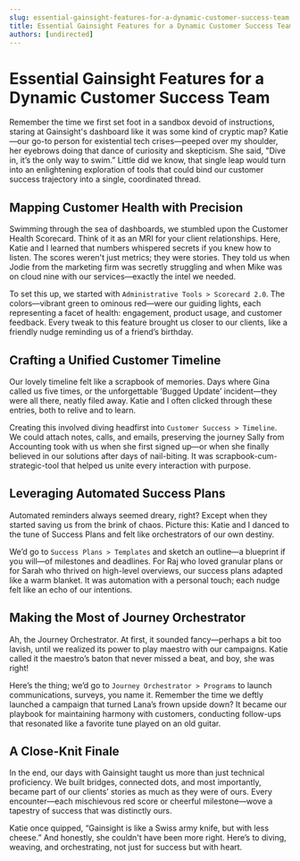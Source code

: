 ```yaml
---
slug: essential-gainsight-features-for-a-dynamic-customer-success-team
title: Essential Gainsight Features for a Dynamic Customer Success Team
authors: [undirected]
---
```


# Essential Gainsight Features for a Dynamic Customer Success Team

Remember the time we first set foot in a sandbox devoid of instructions, staring at Gainsight's dashboard like it was some kind of cryptic map? Katie—our go-to person for existential tech crises—peeped over my shoulder, her eyebrows doing that dance of curiosity and skepticism. She said, "Dive in, it’s the only way to swim.” Little did we know, that single leap would turn into an enlightening exploration of tools that could bind our customer success trajectory into a single, coordinated thread.

## Mapping Customer Health with Precision

Swimming through the sea of dashboards, we stumbled upon the Customer Health Scorecard. Think of it as an MRI for your client relationships. Here, Katie and I learned that numbers whispered secrets if you knew how to listen. The scores weren't just metrics; they were stories. They told us when Jodie from the marketing firm was secretly struggling and when Mike was on cloud nine with our services—exactly the intel we needed.

To set this up, we started with `Administrative Tools > Scorecard 2.0`. The colors—vibrant green to ominous red—were our guiding lights, each representing a facet of health: engagement, product usage, and customer feedback. Every tweak to this feature brought us closer to our clients, like a friendly nudge reminding us of a friend’s birthday.

## Crafting a Unified Customer Timeline

Our lovely timeline felt like a scrapbook of memories. Days where Gina called us five times, or the unforgettable ’Bugged Update’ incident—they were all there, neatly filed away. Katie and I often clicked through these entries, both to relive and to learn.

Creating this involved diving headfirst into `Customer Success > Timeline`. We could attach notes, calls, and emails, preserving the journey Sally from Accounting took with us when she first signed up—or when she finally believed in our solutions after days of nail-biting. It was scrapbook-cum-strategic-tool that helped us unite every interaction with purpose.

## Leveraging Automated Success Plans

Automated reminders always seemed dreary, right? Except when they started saving us from the brink of chaos. Picture this: Katie and I danced to the tune of Success Plans and felt like orchestrators of our own destiny.

We’d go to `Success Plans > Templates` and sketch an outline—a blueprint if you will—of milestones and deadlines. For Raj who loved granular plans or for Sarah who thrived on high-level overviews, our success plans adapted like a warm blanket. It was automation with a personal touch; each nudge felt like an echo of our intentions.

## Making the Most of Journey Orchestrator

Ah, the Journey Orchestrator. At first, it sounded fancy—perhaps a bit too lavish, until we realized its power to play maestro with our campaigns. Katie called it the maestro’s baton that never missed a beat, and boy, she was right!

Here’s the thing; we’d go to `Journey Orchestrator > Programs` to launch communications, surveys, you name it. Remember the time we deftly launched a campaign that turned Lana’s frown upside down? It became our playbook for maintaining harmony with customers, conducting follow-ups that resonated like a favorite tune played on an old guitar.

## A Close-Knit Finale

In the end, our days with Gainsight taught us more than just technical proficiency. We built bridges, connected dots, and most importantly, became part of our clients’ stories as much as they were of ours. Every encounter—each mischievous red score or cheerful milestone—wove a tapestry of success that was distinctly ours.

Katie once quipped, “Gainsight is like a Swiss army knife, but with less cheese.” And honestly, she couldn't have been more right. Here’s to diving, weaving, and orchestrating, not just for success but with heart.